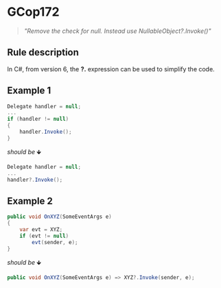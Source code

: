 ﻿# GCop172

> *"Remove the check for null. Instead use NullableObject?.Invoke()"*


## Rule description
In C#, from version 6, the **?.** expression can be used to simplify the code.

## Example 1
```csharp
Delegate handler = null;
...
if (handler != null)
{
    handler.Invoke();
}
```
*should be* 🡻

```csharp
Delegate handler = null;
...
handler?.Invoke();
```

## Example 2
```csharp
public void OnXYZ(SomeEventArgs e)
{
    var evt = XYZ;
    if (evt != null)
        evt(sender, e);
}
```
*should be* 🡻

```csharp
public void OnXYZ(SomeEventArgs e) => XYZ?.Invoke(sender, e);
```


